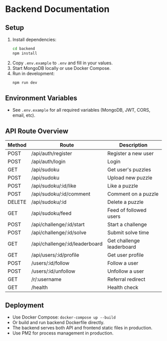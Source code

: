 # Backend Documentation

## Setup

1. Install dependencies:
   ```bash
   cd backend
   npm install
   ```
2. Copy `.env.example` to `.env` and fill in your values.
3. Start MongoDB locally or use Docker Compose.
4. Run in development:
   ```bash
   npm run dev
   ```

## Environment Variables
- See `.env.example` for all required variables (MongoDB, JWT, CORS, email, etc).

## API Route Overview

| Method | Route                        | Description                       |
|--------|------------------------------|-----------------------------------|
| POST   | /api/auth/register           | Register a new user               |
| POST   | /api/auth/login              | Login                             |
| GET    | /api/sudoku                  | Get user's puzzles                |
| POST   | /api/sudoku                  | Upload new puzzle                 |
| POST   | /api/sudoku/:id/like         | Like a puzzle                     |
| POST   | /api/sudoku/:id/comment      | Comment on a puzzle               |
| DELETE | /api/sudoku/:id              | Delete a puzzle                   |
| GET    | /api/sudoku/feed             | Feed of followed users            |
| POST   | /api/challenge/:id/start     | Start a challenge                 |
| POST   | /api/challenge/:id/solve     | Submit solve time                 |
| GET    | /api/challenge/:id/leaderboard | Get challenge leaderboard      |
| GET    | /api/users/:id/profile       | Get user profile                  |
| POST   | /users/:id/follow            | Follow a user                     |
| POST   | /users/:id/unfollow          | Unfollow a user                   |
| GET    | /r/:username                 | Referral redirect                 |
| GET    | /health                      | Health check                      |

## Deployment

- Use Docker Compose: `docker-compose up --build`
- Or build and run backend Dockerfile directly.
- The backend serves both API and frontend static files in production.
- Use PM2 for process management in production.
